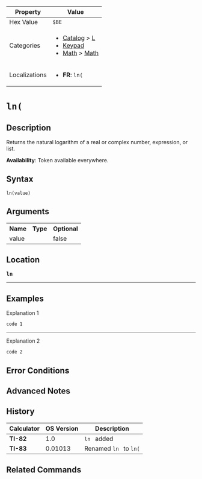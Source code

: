 | Property      | Value |
|---------------|-------|
| Hex Value     | `$BE`|
| Categories    | <ul><li>[Catalog](<../categories/Catalog.md>) > [L](<../categories/Catalog.md#L>)</li><li>[Keypad](<../categories/Keypad.md>)</li><li>[Math](<../categories/Math.md>) > [Math](<../categories/Math.md#Math>)</li></ul> |
| Localizations | <ul><li><b>FR</b>: `ln(`</li></ul> |

# `ln(`

## Description
Returns the natural logarithm of a real or complex number, expression, or list.


<b>Availability</b>: Token available everywhere.

## Syntax
`ln(value)`

## Arguments
<table>
<tr><th>Name</th><th>Type</th><th>Optional</th></tr>

<tr><td>value</td><td></td><td>false</td></tr>

</table>

## Location
<tt><kbd><b>ln</b></kbd></tt>
<hr>

## Examples

Explanation 1
```ti-basic
code 1
```
---
Explanation 2
```ti-basic
code 2
```

## Error Conditions


## Advanced Notes


## History
| Calculator | OS Version | Description |
|------------|------------|-------------|
| <b>TI-82</b> | 1.0 | `ln ` added |
| <b>TI-83</b> | 0.01013 | Renamed `ln ` to `ln(`

## Related Commands

